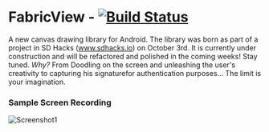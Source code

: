 # FabricView - [![Build Status](https://travis-ci.org/antwankakki/FabricView.svg?branch=master)](https://travis-ci.org/antwankakki/FabricView)

A new canvas drawing library for Android. The library was born as part of a project in SD Hacks (www.sdhacks.io) on October 3rd. It is currently under construction and will be refactored and polished in the coming weeks! Stay tuned.
*Why?* From Doodling on the screen and unleashing the user's creativity to capturing his signaturefor authentication purposes... The limit is your imagination.
### Sample Screen Recording
![Screenshot1](http://i.imgur.com/9nME9Yt.gif)
